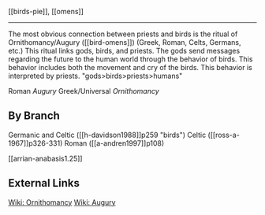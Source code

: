 [[birds-pie]], [[omens]]

---

The most obvious connection between priests and birds is the ritual of Ornithomancy/Augury ([[bird-omens]]) (Greek, Roman, Celts, Germans, etc.) This ritual links gods, birds, and priests. The gods send messages regarding the future to the human world through the behavior of birds. This behavior includes both the movement and cry of the birds. This behavior is interpreted by priests. 
"gods>birds>priests>humans"

Roman *Augury*
Greek/Universal *Ornithomancy*




## By Branch

Germanic and Celtic ([[h-davidson1988]]p259 "birds")
Celtic ([[ross-a-1967]]p326-331)
Roman ([[a-andren1997]]p108)


[[arrian-anabasis1.25]]


## External Links
[Wiki: Ornithomancy](https://en.wikipedia.org/wiki/Ornithomancy)
[Wiki: Augury](https://en.wikipedia.org/wiki/Augury)